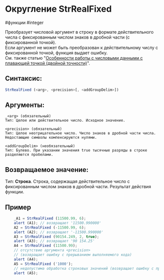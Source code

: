 # Округление StrRealFixed

#функции #integer

Преобразует числовой аргумент в строку в формате действительного числа с фиксированным числом знаков в дробной части (с фиксированной точкой).  
Если аргумент не может быть преобразован к действительному числу с фиксированной точкой, функция выдает ошибку.  
См. также статью "[Особенности работы с числовыми данными с плавающей точкой (двойной точности)](https://news.websoft.ru/_wt/wiki_base/6998020202012059043/base_wiki_article_type_id/6680054725638828770/parent_id/6717610601477911815)".

## Синтаксис:
```js
StrRealFixed (<arg>, <precision>[, <addGroupDelim>])
```

## Аргументы:
```
_<arg> (обязательный)
Тип: Целое или действительное число. Исходное значение.

<precision> (обязательный)
Тип: Целое неотрицательное число. Число знаков в дробной части числа. Недостающие символы компенсируются нулями.

<addGroupDelim> (необязательный)
Тип: Булево. При указании значения true тысячные разряды в строке разделяются пробелами.
```

## Возвращаемое значение:
Тип: **Строка**. Строка, содержащая действительное число с фиксированным числом знаков в дробной части. Результат действия функции.

## Пример
```js
	_A1 = StrRealFixed (11500.99, 6);  
	alert (A1); // возвращает '11500.990000'  
	A2 = StrRealFixed (-11500.99, 6);  
	alert (A2); // возвращает '-11500.990000'  
	A3 = StrRealFixed (90154.249, 2, true);  
	alert (A3); // возвращает '90 154.25'  
	A4 = StrRealFixed (11500.99);  
	// отсутствие аргумента <precision> 
	// (возвращает ошибку с прерыванием выполняемого кода)  
	alert (A4);
	A5 = StrRealFixed ('1000');  
	// недопустима обработка строковых значений (возвращает ошибку с прерыванием выполняемого кода)
	alert (A5);
```